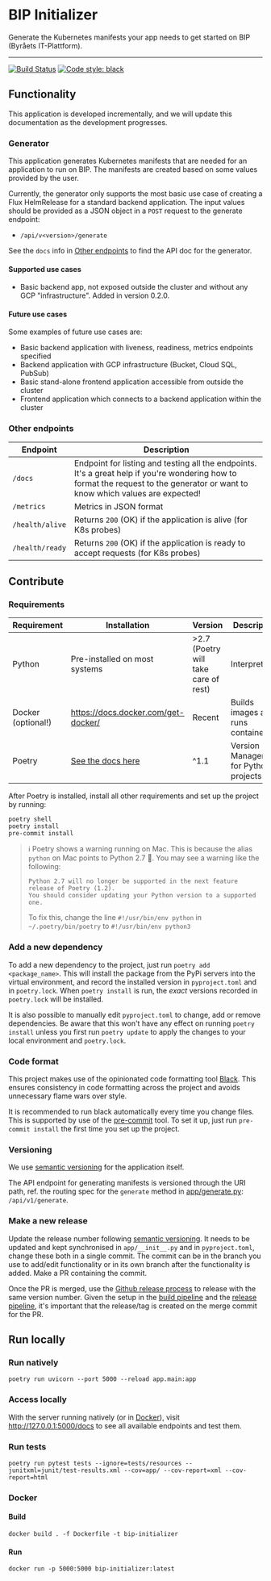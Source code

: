 # BIP Initializer

Generate the Kubernetes manifests your app needs to get started on BIP (Byråets IT-Plattform).

----

[![Build Status](https://dev.azure.com/statisticsnorway/Stratus/_apis/build/status/statisticsnorway.bip-initializer?repoName=statisticsnorway%2Fbip-initializer&branchName=main)](https://dev.azure.com/statisticsnorway/Stratus/_build/latest?definitionId=194&repoName=statisticsnorway%2Fbip-initializer&branchName=main)
[![Code style: black](https://img.shields.io/badge/code%20style-black-000000.svg)](https://github.com/psf/black)

## Functionality

This application is developed incrementally, and we will update this documentation as the development progresses.

### Generator

This application generates Kubernetes manifests that are needed for an application to run on BIP. The manifests are created based on some values provided by the user.

Currently, the generator only supports the most basic use case of creating a Flux HelmRelease for a standard backend application. The input values should be provided as a JSON object in a `POST` request to the generate endpoint:

- `/api/v<version>/generate`

See the `docs` info in [Other endpoints](#other-endpoints) to find the API doc for the generator.

#### Supported use cases

- Basic backend app, not exposed outside the cluster and without any GCP "infrastructure". Added in version 0.2.0.

#### Future use cases

Some examples of future use cases are:

- Basic backend application with liveness, readiness, metrics endpoints specified
- Backend application with GCP infrastructure (Bucket, Cloud SQL, PubSub)
- Basic stand-alone frontend application accessible from outside the cluster
- Frontend application which connects to a backend application within the cluster

### Other endpoints

| Endpoint | Description |
|----------|-------------|
|`/docs` |Endpoint for listing and testing all the endpoints. It's a great help if you're wondering how to format the request to the generator or want to know which values are expected! |
|`/metrics` |Metrics in JSON format |
|`/health/alive`|Returns `200` (OK) if the application is alive (for K8s probes) |
|`/health/ready`|Returns `200` (OK) if the application is ready to accept requests (for K8s probes)  |

## Contribute

### Requirements

Requirement        | Installation | Version  | Description
------------------ | ------------ | -------- | ----------------
Python             | Pre-installed on most systems | >2.7 (Poetry will take care of rest)     | Interpreter
Docker (optional!) | <https://docs.docker.com/get-docker/> | Recent | Builds images and runs containers
Poetry             | [See the docs here](https://python-poetry.org/docs/#osx-linux-bashonwindows-install-instructions) | ^1.1     | Version Management for Python projects

After Poetry is installed, install all other requirements and set up the project by running:

```command
poetry shell
poetry install
pre-commit install
```

> :information_source: Poetry shows a warning running on Mac. This is because the alias `python` on Mac points to Python 2.7 :facepalm:. You may see a warning like the following:
>
> ```command
> Python 2.7 will no longer be supported in the next feature release of Poetry (1.2).
> You should consider updating your Python version to a supported one.
> ```
>
> To fix this, change the line `#!/usr/bin/env python` in `~/.poetry/bin/poetry` to `#!/usr/bin/env python3`

### Add a new dependency

To add a new dependency to the project, just run `poetry add <package_name>`. This will install the package from the PyPi servers into the virtual environment, and record the installed version in `pyproject.toml` and in `poetry.lock`. When `poetry install` is run, the *exact* versions recorded in `poetry.lock` will be installed.

It is also possible to manually edit `pyproject.toml` to change, add or remove dependencies. Be aware that this won't have any effect on running `poetry install` unless you first run `poetry update` to apply the changes to your local environment and `poetry.lock`.

### Code format

This project makes use of the opinionated code formatting tool [Black](https://github.com/psf/black). This ensures consistency in code formatting across the project and avoids unnecessary flame wars over style.

It is recommended to run black automatically every time you change files. This is supported by use of the [pre-commit](https://pre-commit.com/) tool. To set it up, just run `pre-commit install` the first time you set up the project.

### Versioning

We use [semantic versioning](https://semver.org/) for the application itself.

The API endpoint for generating manifests is versioned through the URI path, ref. the routing spec for the `generate` method in [app/generate.py](app/generate.py): `/api/v1/generate`.

### Make a new release

Update the release number following [semantic versioning](https://semver.org/). It needs to be updated and kept synchronised in `app/__init__.py` and in `pyproject.toml`, change these both in a single commit. The commit can be in the branch you use to add/edit functionality or in its own branch after the functionality is added. Make a PR containing the commit.

Once the PR is merged, use the [Github release process](https://github.com/statisticsnorway/bip-initializer/releases/new) to release with the same version number. Given the setup in the [build pipeline](azure-pipeline-build.yml) and the [release pipeline](azure-pipeline-release.yml), it's important that the release/tag is created on the merge commit for the PR.

## Run locally

### Run natively

```command
poetry run uvicorn --port 5000 --reload app.main:app
```

### Access locally

With the server running natively (or in [Docker](#Docker)), visit <http://127.0.0.1:5000/docs> to see all available endpoints and test them.

### Run tests

```command
poetry run pytest tests --ignore=tests/resources --junitxml=junit/test-results.xml --cov=app/ --cov-report=xml --cov-report=html
```

### Docker

#### Build

```command
docker build . -f Dockerfile -t bip-initializer
```

#### Run

```command
docker run -p 5000:5000 bip-initializer:latest
```

